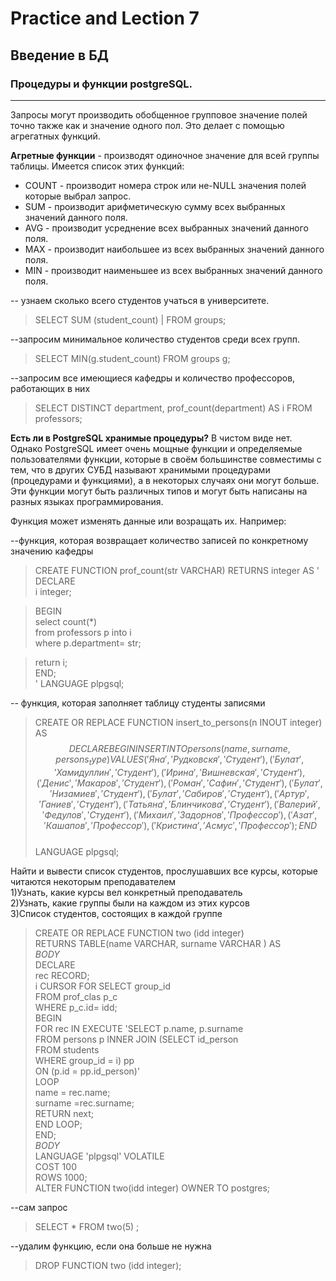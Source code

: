 # Practice and Lection 7

## Введение в БД

### Процедуры и функции postgreSQL.
---------------------

Запросы могут производить обобщенное групповое значение полей точно также как и значение одного пол. Это делает с помощью агрегатных функций.

**Агретные функции** -  производят одиночное значение для всей группы таблицы. Имеется список этих функций:

* COUNT - производит номера строк или не-NULL значения полей которые выбрал запрос.
* SUM - производит арифметическую сумму всех выбранных значений данного поля.
* AVG - производит усреднение всех выбранных значений данного поля.
* MAX - производит наибольшее из всех выбранных значений данного поля.
* MIN - производит наименьшее из всех выбранных значений данного поля.

-- узнаем сколько всего студентов учаться в университете.
> SELECT SUM (student_count)                              |
  FROM  groups;

--запросим минимальное количество студентов среди всех групп.
>  SELECT MIN(g.student_count)
   FROM groups g;

--запросим все имеющиеся кафедры и количество профессоров, работающих в них
> SELECT DISTINCT  department, prof_count(department) AS i
  FROM professors;

  **Есть ли в PostgreSQL хранимые процедуры?**
  В чистом виде нет. Однако PostgreSQL имеет очень мощные функции и определяемые пользователями функции,
  которые в своём большинстве совместимы с тем, что в других СУБД называют хранимыми
  процедурами (процедурами и функциями), а в некоторых случаях они могут больше.
  Эти функции могут быть различных типов и могут быть написаны на разных языках программирования.

  Функция может изменять данные или возращать их. Например:

  --функция, которая возвращает количество записей по конкретному значению кафедры
  > CREATE FUNCTION prof_count(str VARCHAR) RETURNS integer AS '   
    DECLARE  
    i integer;  

  >  BEGIN  
    select count(*)  
    from professors p into i  
    where p.department= str;  

  >  return i;  
    END;  
    ' LANGUAGE plpgsql;  

-- функция, которая заполняет таблицу студенты записями  
> CREATE OR REPLACE FUNCTION insert_to_persons(n INOUT integer)  
  AS $$  
  DECLARE  
  BEGIN  
  INSERT INTO persons (name, surname,persons_type) VALUES  
  ('Яна', 'Рудковскя','Студент'),  
  ('Булат', 'Хамидуллин','Студент'),  
  ('Ирина', 'Вишневская','Студент'),  
  ('Денис','Макаров','Студент'),  
  ('Роман', 'Сафин','Студент'),  
  ('Булат', 'Низамиев','Студент'),  
 ('Булат', 'Сабиров','Студент'),  
 ('Артур','Ганиев','Студент'),  
 ('Татьяна', 'Блинчикова','Студент'),  
 ('Валерий','Федулов','Студент'),  
 ('Михаил','Задорнов', 'Профессор'),  
 ('Азат','Кашапов', 'Профессор'),  
 ('Кристина','Асмус', 'Профессор');  
  END  
  $$  
  LANGUAGE plpgsql;  


Найти и вывести список студентов, прослушавших все курсы, которые читаются  некоторым преподавателем  
1)Узнать, какие курсы вел конкретный преподаватель  
2)Узнать, какие группы были на каждом из этих курсов  
3)Список студентов, состоящих в каждой группе  


> CREATE OR REPLACE FUNCTION two (idd integer)  
  RETURNS TABLE(name VARCHAR, surname VARCHAR ) AS  
  $BODY$  
  DECLARE  
  rec RECORD;  
  i CURSOR FOR SELECT  group_id  
  FROM prof_clas p_c  
  WHERE p_c.id= idd;  
  BEGIN  
  FOR rec IN EXECUTE 'SELECT p.name, p.surname  
  FROM persons p INNER JOIN (SELECT id_person  
  FROM students  
  WHERE group_id = i) pp  
  ON (p.id = pp.id_person)'  
	LOOP  
		name = rec.name;    
		surname =rec.surname;  
		RETURN next;  
	END LOOP;  
END;  
$BODY$  
  LANGUAGE 'plpgsql' VOLATILE  
  COST 100  
  ROWS 1000;  
ALTER FUNCTION two(idd integer) OWNER TO postgres;  

--сам запрос
> SELECT *
  FROM two(5) ;

--удалим функцию, если она больше не нужна
> DROP FUNCTION two (idd integer);
